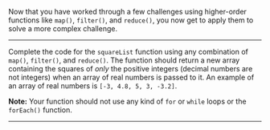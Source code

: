 <div class="challenge-instructions functional-programming"><div><section id="description">
<p>Now that you have worked through a few challenges using higher-order functions like <code>map()</code>, <code>filter()</code>, and <code>reduce()</code>, you now get to apply them to solve a more complex challenge.</p>
</section></div><hr/><div><section id="instructions">
<p>Complete the code for the <code>squareList</code> function using any combination of <code>map()</code>, <code>filter()</code>, and <code>reduce()</code>. The function should return a new array containing the squares of <em>only</em> the positive integers (decimal numbers are not integers) when an array of real numbers is passed to it. An example of an array of real numbers is <code>[-3, 4.8, 5, 3, -3.2]</code>.</p>
<p><strong>Note:</strong> Your function should not use any kind of <code>for</code> or <code>while</code> loops or the <code>forEach()</code> function.</p>
</section></div><hr/></div>